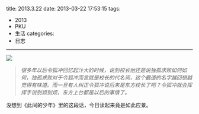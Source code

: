 title: 2013.3.22
date: 2013-03-22 17:53:15
tags:
- 2013
- PKU
- 生活
categories:
- 日志
---

![](/images/2013-3-22.jpg)

> *很多年以后令狐冲回忆起汴大的时候，说到校长他还是说独孤求败如何如何，独孤求败对于令狐冲而言就是校长的代名词，这个霸道的名字越回想越觉得有味道。而一旦有人纠正令狐冲说后来是东方校长了吧？令狐冲就会挥挥手说别烦别烦，东方上台都是以后的事情了。*

没想到《此间的少年》里的这段话，今日读起来竟是如此应景。
